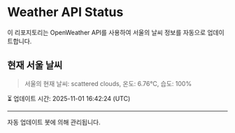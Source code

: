 
# Weather API Status

이 리포지토리는 OpenWeather API를 사용하여 서울의 날씨 정보를 자동으로 업데이트합니다.

## 현재 서울 날씨
> 서울의 현재 날씨: scattered clouds, 온도: 6.76°C, 습도: 100%

⏳ 업데이트 시간: 2025-11-01 16:42:24 (UTC)

---
자동 업데이트 봇에 의해 관리됩니다.

